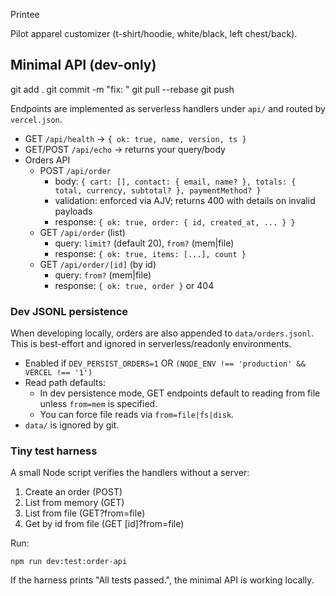Printee

Pilot apparel customizer (t-shirt/hoodie, white/black, left chest/back).

## Minimal API (dev-only)

git add .
git commit -m "fix: <msg>"
git pull --rebase
git push

Endpoints are implemented as serverless handlers under `api/` and routed by `vercel.json`.

- GET `/api/health` → `{ ok: true, name, version, ts }`
- GET/POST `/api/echo` → returns your query/body
- Orders API
	- POST `/api/order`
		- body: `{ cart: [], contact: { email, name? }, totals: { total, currency, subtotal? }, paymentMethod? }`
		- validation: enforced via AJV; returns 400 with details on invalid payloads
		- response: `{ ok: true, order: { id, created_at, ... } }`
	- GET `/api/order` (list)
		- query: `limit?` (default 20), `from?` (mem|file)
		- response: `{ ok: true, items: [...], count }`
	- GET `/api/order/[id]` (by id)
		- query: `from?` (mem|file)
		- response: `{ ok: true, order }` or 404

### Dev JSONL persistence

When developing locally, orders are also appended to `data/orders.jsonl`. This is best-effort and ignored in serverless/readonly environments.

- Enabled if `DEV_PERSIST_ORDERS=1` OR `(NODE_ENV !== 'production' && VERCEL !== '1')`
- Read path defaults:
	- In dev persistence mode, GET endpoints default to reading from file unless `from=mem` is specified.
	- You can force file reads via `from=file|fs|disk`.
- `data/` is ignored by git.

### Tiny test harness

A small Node script verifies the handlers without a server:

1. Create an order (POST)
2. List from memory (GET)
3. List from file (GET?from=file)
4. Get by id from file (GET [id]?from=file)

Run:

```
npm run dev:test:order-api
```

If the harness prints "All tests passed.", the minimal API is working locally.
